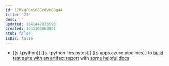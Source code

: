 ```yaml
---
id: 17MVgFGmS68JxdVHGBq44
title: '22'
desc: ''
updated: 1641447825590
created: 1641105063951
stub: false
isDir: false
---
```


-  [[s.l.python]] [[s.l.python.libs.pytest]] [[s.apps.azure.pipelines]] to [build test suite with an artifact report][1] with [some helpful docs][2]


[1]: https://pypi.org/project/pytest-azurepipelines/
[2]: https://medium.com/@anthonypjshaw/azure-pipelines-with-python-by-example-aa65f4070634
